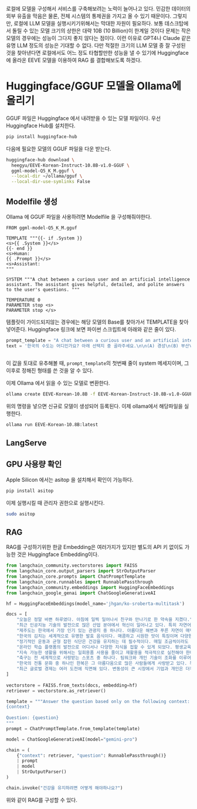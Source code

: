 로컬에 모델을 구성해서 서비스를 구축해보려는 노력이 늘어나고 있다. 민감한 데이터의 외부 유출을 막음은 물론, 전체 시스템의 통제권을 가지고 올 수 있기 때문이다.
그렇지만, 로컬에 LLM 모델을 실행시키기위해서는 막대한 자원이 필요하다. 보통 데스크탑에서 돌릴 수 있는 모델 크기의 상한은 대략 10B (10 Billion)이 한계일 것이다
문제는 작은 모델의 경우에는 성능이 그다지 좋지 않다는 점이다. 이런 이유로 GPT4나 Claude 같은 유명 LLM 정도의 성능은 기대할 수 없다. 
다만 적절한 크기의 LLM 모델 중 잘 구성된 것을 찾아낸다면 로컬에서도 어느 정도 타협할만한 성능을 낼 수 있기에 Huggingface 에 올라온 EEVE 모델을 이용하여 RAG 를 결합해보도록 하겠다.

# Huggingface/GGUF 모델을 Ollama에 올리기
GGUF 파일은 Huggingface 에서 내려받을 수 있는 모델 파일이다. 우선 Huggingface Hub를 설치한다.

```bash
pip install huggingface-hub
```

다음에 필요한 모델의 GGUF 파일을 다운 받는다.

```bash
huggingface-hub download \
  heegyu/EEVE-Korean-Instruct-10.8B-v1.0-GGUF \
  ggml-model-Q5_K_M.gguf \
  --local-dir ~/ollama/gguf \
  --local-dir-use-symlinks False
```

## Modelfile 생성
Ollama 에 GGUF 파일을 사용하려면 Modelfile 을 구성해줘야한다.

```
FROM ggml-model-Q5_K_M.gguf

TEMPLATE """{{- if .System }}
<s>{{ .System }}</s>
{{- end }}
<s>Human:
{{ .Prompt }}</s>
<s>Assistant:
"""

SYSTEM """A chat between a curious user and an artificial intelligence assistant. The assistant gives helpful, detailed, and polite answers to the user's questions. """

TEMPERATURE 0
PARAMETER stop <s>
PARAMETER stop </s>
```

템플릿이 가이드되지않는 경우에는 해당 모델의 Base를 찾아가서 TEMPLATE을 찾아 넣어준다. Huggingface 링크에 보면 파이썬 스크립트에 아래와 같은 줄이 있다.

```python
prompt_template = "A chat between a curious user and an artificial intelligence assistant. The assistant gives helpful, detailed, and polite answers to the user's questions.\nHuman: {prompt}\nAssistant:\n"
text = '한국의 수도는 어디인가요? 아래 선택지 중 골라주세요.\n\n(A) 경성\n(B) 부산\n(C) 평양\n(D) 서울\n(E) 전주'
```
```
```
이 값을 토대로 유추해볼 때, `prompt_template`의 첫번째 줄이 system 메세지이며, 그 이후로 정해진 형태를 쓴 것을 알 수 있다.

이제 Ollama 에서 읽을 수 있는 모델로 변환한다.

```bash
ollama create EEVE-Korean-10.8B -f EEVE-Korean-Instruct-10.8B-v1.0-GGUF/Modelfile
```
위의 명령을 넣으면 신규로 모델이 생성되어 등록된다.
이제 ollama에서 해당파일을 실행한다.

```bash
ollama run EEVE-Korean-10.8B:latest
```

## LangServe


## GPU 사용량 확인
Apple Silicon 에서는 asitop 을 설치해서 확인이 가능하다.

```bash
pip install asitop
```

이제 실행시킬 때 관리자 권한으로 실행시킨다.

```bash
sudo asitop
```

## RAG
RAG를 구성하기위한 한글 Embedding은 여러가지가 있지만 별도의 API 키 없이도 가능한 것은 Huggingface Embedding이다.
```python
from langchain_community.vectorstores import FAISS
from langchain_core.output_parsers import StrOutputParser
from langchain_core.prompts import ChatPromptTemplate
from langchain_core.runnables import RunnablePassthrough
from langchain_community.embeddings import HuggingFaceEmbeddings
from langchain_google_genai import ChatGoogleGenerativeAI

hf = HuggingFaceEmbeddings(model_name='jhgan/ko-sroberta-multitask')

docs = [
    "오늘은 정말 바쁜 하루였다. 아침에 일찍 일어나서 친구와 만나기로 한 약속을 지켰다.",
    "최근 인공지능 기술의 발전으로 많은 산업 분야에서 혁신이 일어나고 있다. 특히 자연어 처리 기술의 진보가 눈부시다.",
    "제주도는 한국에서 가장 인기 있는 관광지 중 하나다. 아름다운 해변과 푸른 자연이 매력적인 곳이다.",
    "한국의 김치는 세계적으로 유명한 발효 음식이다. 매콤하고 시원한 맛이 특징이며 다양한 요리에 활용된다.",
    "정기적인 운동과 균형 잡힌 식단은 건강을 유지하는 데 필수적이다. 매일 조금씩이라도 몸을 움직이는 습관을 들이자.",
    "온라인 학습 플랫폼의 발전으로 어디서나 다양한 지식을 접할 수 있게 되었다. 평생교육의 중요성이 점점 더 커지고 있다.",
    "지속 가능한 생활을 위해서는 일회용품 사용을 줄이고 재활용을 적극적으로 실천해야 한다.",
    "축구는 전 세계적으로 사랑받는 스포츠 중 하나다. 팀워크와 개인 기술이 조화를 이루어야 승리할 수 있다.",
    "한국의 전통 문화 중 하나인 한복은 그 아름다움으로 많은 사람들에게 사랑받고 있다. 특별한 날에 한복을 입는 것은 큰 의미가 있다.",
    "최근 글로벌 경제는 여러 도전에 직면해 있다. 변동성이 큰 시장에서 기업과 개인은 더욱 신중한 결정을 내려야 한다."
]
 
vectorstore = FAISS.from_texts(docs, embedding=hf)
retriever = vectorstore.as_retriever()

template = """Answer the question based only on the following context:
{context}
 
Question: {question}
"""
prompt = ChatPromptTemplate.from_template(template)

model = ChatGoogleGenerativeAI(model="gemini-pro")

chain = (
    {"context": retriever, "question": RunnablePassthrough()}
    | prompt
    | model
    | StrOutputParser()
)

chain.invoke("건강을 유지하려면 어떻게 해야하나요?")
```
위와 같이 RAG를 구성할 수 있다.